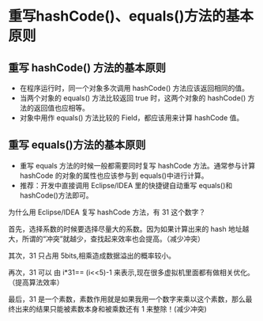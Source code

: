 # 重写hashCode()、equals()方法的基本原则

## 重写 hashCode() 方法的基本原则

-   在程序运行时，同一个对象多次调用 hashCode() 方法应该返回相同的值。 
-   当两个对象的 equals() 方法比较返回 true 时，这两个对象的 hashCode() 方法的返回值也应相等。 
-   对象中用作 equals() 方法比较的 Field，都应该用来计算 hashCode 值。

## 重写 equals()方法的基本原则

-   重写 equals 方法的时候一般都需要同时复写 hashCode 方法。通常参与计算hashCode 的对象的属性也应该参与到 equals()中进行计算。 
-   推荐：开发中直接调用 Eclipse/IDEA 里的快捷键自动重写 equals()和 hashCode()方法即可。 

为什么用 Eclipse/IDEA 复写 hashCode 方法，有 31 这个数字？ 

首先，选择系数的时候要选择尽量大的系数。因为如果计算出来的 hash 地址越大，所谓的“冲突”就越少，查找起来效率也会提高。（减少冲突） 

其次，31 只占用 5bits,相乘造成数据溢出的概率较小。 

再次，31 可以 由 i*31== (i<<5)-1 来表示,现在很多虚拟机里面都有做相关优化。（提高算法效率） 

最后，31 是一个素数，素数作用就是如果我用一个数字来乘以这个素数，那么最终出来的结果只能被素数本身和被乘数还有 1 来整除！(减少冲突) 

